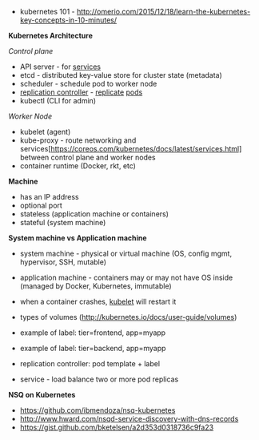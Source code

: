 - kubernetes 101 - http://omerio.com/2015/12/18/learn-the-kubernetes-key-concepts-in-10-minutes/

**Kubernetes Architecture**

*Control plane*

- API server - for [services](https://github.com/kubernetes/kubernetes/wiki/Services-FAQ)
- etcd - distributed key-value store for cluster state (metadata)
- scheduler - schedule pod to worker node
- [replication controller](http://kubernetes.io/docs/user-guide/replication-controller/) - [replicate](https://coreos.com/kubernetes/docs/latest/replication-controller.html) [pods](https://coreos.com/kubernetes/docs/latest/pods.html)
- kubectl (CLI for admin)

*Worker Node*

- kubelet (agent)
- kube-proxy - route networking and services[https://coreos.com/kubernetes/docs/latest/services.html] between control plane and worker nodes
- container runtime (Docker, rkt, etc)

**Machine**

- has an IP address
- optional port
- stateless (application machine or containers)
- stateful (system machine)

**System machine vs Application machine**

- system machine - physical or virtual machine (OS, config mgmt, hypervisor, SSH, mutable)
- application machine - containers may or may not have OS inside (managed by Docker, Kubernetes, immutable)



- when a container crashes, [kubelet](http://kubernetes.io/docs/user-guide/volumes) will restart it
- types of volumes (http://kubernetes.io/docs/user-guide/volumes)
- example of label: tier=frontend, app=myapp
- example of label: tier=backend, app=myapp
- replication controller: pod template + label
- service - load balance two or more pod replicas

**NSQ on Kubernetes**

- https://github.com/ibmendoza/nsq-kubernetes
- http://www.hward.com/nsqd-service-discovery-with-dns-records
- https://gist.github.com/bketelsen/a2d353d0318736c9fa23


